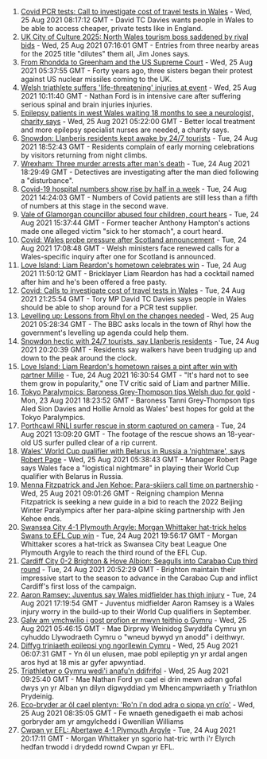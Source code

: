 1. [Covid PCR tests: Call to investigate cost of travel tests in Wales](https://www.bbc.co.uk/news/uk-wales-politics-58260242?at_medium=RSS&at_campaign=KARANGA) - Wed, 25 Aug 2021 08:17:12 GMT - David TC Davies wants people in Wales to be able to access cheaper, private tests like in England.
2. [UK City of Culture 2025: North Wales tourism boss saddened by rival bids](https://www.bbc.co.uk/news/uk-wales-58319788?at_medium=RSS&at_campaign=KARANGA) - Wed, 25 Aug 2021 07:16:01 GMT - Entries from three nearby areas for the 2025 title "dilutes" them all, Jim Jones says.
3. [From Rhondda to Greenham and the US Supreme Court](https://www.bbc.co.uk/news/uk-wales-58318646?at_medium=RSS&at_campaign=KARANGA) - Wed, 25 Aug 2021 05:37:55 GMT - Forty years ago, three sisters began their protest against US nuclear missiles coming to the UK.
4. [Welsh triathlete suffers 'life-threatening' injuries at event](https://www.bbc.co.uk/news/uk-wales-58321158?at_medium=RSS&at_campaign=KARANGA) - Wed, 25 Aug 2021 10:11:40 GMT - Nathan Ford is in intensive care after suffering serious spinal and brain injuries injuries.
5. [Epilepsy patients in west Wales waiting 18 months to see a neurologist, charity says](https://www.bbc.co.uk/news/uk-wales-58319786?at_medium=RSS&at_campaign=KARANGA) - Wed, 25 Aug 2021 05:22:00 GMT - Better local treatment and more epilepsy specialist nurses are needed, a charity says.
6. [Snowdon: Llanberis residents kept awake by 24/7 tourists](https://www.bbc.co.uk/news/uk-wales-58314871?at_medium=RSS&at_campaign=KARANGA) - Tue, 24 Aug 2021 18:52:43 GMT - Residents complain of early morning celebrations by visitors returning from night climbs.
7. [Wrexham: Three murder arrests after man's death](https://www.bbc.co.uk/news/uk-wales-58314181?at_medium=RSS&at_campaign=KARANGA) - Tue, 24 Aug 2021 18:29:49 GMT - Detectives are investigating after the man died following a "disturbance".
8. [Covid-19 hospital numbers show rise by half in a week](https://www.bbc.co.uk/news/uk-wales-58318218?at_medium=RSS&at_campaign=KARANGA) - Tue, 24 Aug 2021 14:24:03 GMT - Numbers of Covid patients are still less than a fifth of numbers at this stage in the second wave.
9. [Vale of Glamorgan councillor abused four children, court hears](https://www.bbc.co.uk/news/uk-wales-58321149?at_medium=RSS&at_campaign=KARANGA) - Tue, 24 Aug 2021 15:37:44 GMT - Former teacher Anthony Hampton's actions made one alleged victim "sick to her stomach", a court heard.
10. [Covid: Wales probe pressure after Scotland announcement](https://www.bbc.co.uk/news/uk-wales-politics-58244528?at_medium=RSS&at_campaign=KARANGA) - Tue, 24 Aug 2021 17:08:48 GMT - Welsh ministers face renewed calls for a Wales-specific inquiry after one for Scotland is announced.
11. [Love Island: Liam Reardon's hometown celebrates win](https://www.bbc.co.uk/news/uk-wales-58314176?at_medium=RSS&at_campaign=KARANGA) - Tue, 24 Aug 2021 11:50:12 GMT - Bricklayer Liam Reardon has had a cocktail named after him and he's been offered a free pasty.
12. [Covid: Calls to investigate cost of travel tests in Wales](https://www.bbc.co.uk/news/uk-wales-58319791?at_medium=RSS&at_campaign=KARANGA) - Tue, 24 Aug 2021 21:25:54 GMT - Tory MP David TC Davies says people in Wales should be able to shop around for a PCR test supplier.
13. [Levelling up: Lessons from Rhyl on the changes needed](https://www.bbc.co.uk/news/uk-58287122?at_medium=RSS&at_campaign=KARANGA) - Wed, 25 Aug 2021 05:28:34 GMT - The BBC asks locals in the town of Rhyl how the government's levelling up agenda could help them.
14. [Snowdon hectic with 24/7 tourists, say Llanberis residents](https://www.bbc.co.uk/news/uk-wales-58324570?at_medium=RSS&at_campaign=KARANGA) - Tue, 24 Aug 2021 20:20:39 GMT - Residents say walkers have been trudging up and down to the peak around the clock.
15. [Love Island: Liam Reardon's hometown raises a pint after win with partner Millie](https://www.bbc.co.uk/news/uk-wales-58321156?at_medium=RSS&at_campaign=KARANGA) - Tue, 24 Aug 2021 16:30:54 GMT - "It's hard not to see them grow in popularity," one TV critic said of Liam and partner Millie.
16. [Tokyo Paralympics: Baroness Grey-Thompson tips Welsh duo for gold](https://www.bbc.co.uk/sport/av/disability-sport/58310373?at_medium=RSS&at_campaign=KARANGA) - Mon, 23 Aug 2021 18:23:52 GMT - Baroness Tanni Grey-Thompson tips Aled Sion Davies and Hollie Arnold as Wales' best hopes for gold at the Tokyo Paralympics.
17. [Porthcawl RNLI surfer rescue in storm captured on camera](https://www.bbc.co.uk/news/uk-wales-58317099?at_medium=RSS&at_campaign=KARANGA) - Tue, 24 Aug 2021 13:09:20 GMT - The footage of the rescue shows an 18-year-old US surfer pulled clear of a rip current.
18. [Wales' World Cup qualifier with Belarus in Russia a 'nightmare', says Robert Page](https://www.bbc.co.uk/sport/football/58318874?at_medium=RSS&at_campaign=KARANGA) - Wed, 25 Aug 2021 05:38:43 GMT - Manager Robert Page says Wales face a "logistical nightmare" in playing their World Cup qualifier with Belarus in Russia.
19. [Menna Fitzpatrick and Jen Kehoe: Para-skiiers call time on partnership](https://www.bbc.co.uk/sport/disability-sport/58326720?at_medium=RSS&at_campaign=KARANGA) - Wed, 25 Aug 2021 09:01:26 GMT - Reigning champion Menna Fitzpatrick is seeking a new guide in a bid to reach the 2022 Beijing Winter Paralympics after her para-alpine skiing partnership with Jen Kehoe ends.
20. [Swansea City 4-1 Plymouth Argyle: Morgan Whittaker hat-trick helps Swans to EFL Cup win](https://www.bbc.co.uk/sport/football/58239627?at_medium=RSS&at_campaign=KARANGA) - Tue, 24 Aug 2021 19:56:17 GMT - Morgan Whittaker scores a hat-trick as Swansea City beat League One Plymouth Argyle to reach the third round of the EFL Cup.
21. [Cardiff City 0-2 Brighton & Hove Albion: Seagulls into Carabao Cup third round](https://www.bbc.co.uk/sport/football/58239552?at_medium=RSS&at_campaign=KARANGA) - Tue, 24 Aug 2021 20:52:29 GMT - Brighton maintain their impressive start to the season to advance in the Carabao Cup and inflict Cardiff's first loss of the campaign.
22. [Aaron Ramsey: Juventus say Wales midfielder has thigh injury](https://www.bbc.co.uk/sport/football/58322476?at_medium=RSS&at_campaign=KARANGA) - Tue, 24 Aug 2021 17:19:54 GMT - Juventus midfielder Aaron Ramsey is a Wales injury worry in the build-up to their World Cup qualifiers in September.
23. [Galw am ymchwilio i gost profion er mwyn teithio o Gymru](https://www.bbc.co.uk/newyddion/58322295?at_medium=RSS&at_campaign=KARANGA) - Wed, 25 Aug 2021 05:46:15 GMT - Mae Dirprwy Weinidog Swyddfa Cymru yn cyhuddo Llywodraeth Cymru o "wneud bywyd yn anodd" i deithwyr.
24. [Diffyg triniaeth epilepsi yng ngorllewin Cymru](https://www.bbc.co.uk/newyddion/58311167?at_medium=RSS&at_campaign=KARANGA) - Wed, 25 Aug 2021 06:07:31 GMT - Yn ôl un elusen, mae pobl epileptig yn yr ardal angen aros hyd at 18 mis ar gyfer apwyntiad.
25. [Triathletwr o Gymru wedi'i anafu'n ddifrifol](https://www.bbc.co.uk/newyddion/58328184?at_medium=RSS&at_campaign=KARANGA) - Wed, 25 Aug 2021 09:25:40 GMT - Mae Nathan Ford yn cael ei drin mewn adran gofal dwys yn yr Alban yn dilyn digwyddiad ym Mhencampwriaeth y Triathlon Prydeinig.
26. [Eco-bryder ar ôl cael plentyn: 'Ro'n i'n dod adra o siopa yn crïo'](https://www.bbc.co.uk/newyddion/58250588?at_medium=RSS&at_campaign=KARANGA) - Wed, 25 Aug 2021 08:35:05 GMT - Fe wnaeth genedigaeth ei mab achosi gorbryder am yr amgylchedd i Gwenllian Williams
27. [Cwpan yr EFL: Abertawe 4-1 Plymouth Argyle](https://www.bbc.co.uk/newyddion/58311168?at_medium=RSS&at_campaign=KARANGA) - Tue, 24 Aug 2021 20:17:11 GMT - Morgan Whittaker yn sgorio hat-tric wrth i'r Elyrch hedfan trwodd i drydedd rownd Cwpan yr EFL.
